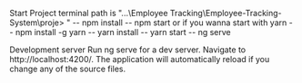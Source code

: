 Start Project
terminal path is  "...\Employee Tracking\Employee-Tracking-System\proje> "
-- npm install
-- npm start or if you wanna start with yarn 
-- npm install -g yarn 
-- yarn install 
-- yarn start 
-- ng serve

Development server
Run ng serve for a dev server. Navigate to http://localhost:4200/. The application will automatically reload if you change any of the source files.
